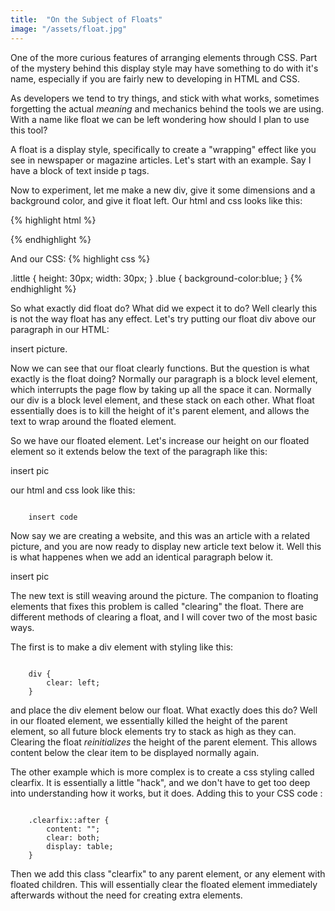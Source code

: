 ```yaml
---
title:  "On the Subject of Floats"
image: "/assets/float.jpg"
---
```


One of the more curious features of arranging elements through CSS.  Part of the mystery behind this display style may have something to do with it's name, especially if you are fairly new to developing in HTML and CSS.  

As developers we tend to try things, and stick with what works, sometimes forgetting the actual _meaning_ and mechanics behind the tools we are using. With a name like float we can be left wondering how should I plan to use this tool?

A float is a display style, specifically to create a "wrapping" effect like you see in newspaper or magazine articles.  Let's start with an example. Say I have a block of text inside p tags.

Now to experiment, let me make a new div, give it some dimensions and a background color, and give it float left. Our html and css looks like this:

{% highlight html %}
<div class = "little blue"></div>
{% endhighlight %}

And our CSS:
{% highlight css %}

.little {
	height: 30px;
	width: 30px;
}
.blue {
	background-color:blue;
}
{% endhighlight %}


So what exactly did float do?  What did we expect it to do?  Well clearly this is not the way float has any effect.  Let's try putting our float div above our paragraph in our HTML:

insert picture.

Now we can see that our float clearly functions.  But the question is what exactly is the float doing?  Normally our paragraph is a block level element, which interrupts the page flow by taking up all the space it can.  Normally our div is a block level element, and these stack on each other.  What float essentially does is to kill the height of it's parent element, and allows the text to wrap around the floated element.

So we have our floated element.  Let's increase our height on our floated element so it extends below the text of the paragraph like this:

insert pic

our html and css look like this:

<code>
	insert code
</code>

Now say we are creating a website, and this was an article with a related picture, and you are now ready to display new article text below it.  Well this is what happenes when we add an identical paragraph below it.

insert pic

The new text is still weaving around the picture.  The companion to floating elements that fixes this problem is called "clearing" the float.  There are different methods of clearing a float, and I will cover two of the most basic ways.

The first is to make a div element with styling like this:

<code>
	div {
    	clear: left;
	}
</code>

and place the div element below our float.  What exactly does this do? Well in our floated element, we essentially killed the height of the parent element, so all future block elements try to stack as high as they can.  Clearing the float _reinitializes_ the height of the parent element.  This allows content below the clear item to be displayed normally again.

The other example which is more complex is to create a css styling called clearfix.  It is essentially a little "hack", and we don't have to get too deep into understanding how it works, but it does.  Adding this to your CSS code :

<code>
	.clearfix::after {
    	content: "";
    	clear: both;
    	display: table;
	}
</code>

Then we add this class "clearfix" to any parent element, or any element with floated children.  This will essentially clear the floated element immediately afterwards without the need for creating extra elements.

